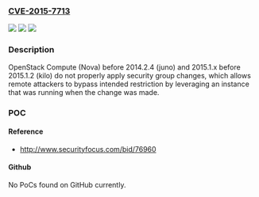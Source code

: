 ### [CVE-2015-7713](https://cve.mitre.org/cgi-bin/cvename.cgi?name=CVE-2015-7713)
![](https://img.shields.io/static/v1?label=Product&message=n%2Fa&color=blue)
![](https://img.shields.io/static/v1?label=Version&message=%3D%20n%2Fa%20&color=brighgreen)
![](https://img.shields.io/static/v1?label=Vulnerability&message=n%2Fa&color=brighgreen)

### Description

OpenStack Compute (Nova) before 2014.2.4 (juno) and 2015.1.x before 2015.1.2 (kilo) do not properly apply security group changes, which allows remote attackers to bypass intended restriction by leveraging an instance that was running when the change was made.

### POC

#### Reference
- http://www.securityfocus.com/bid/76960

#### Github
No PoCs found on GitHub currently.

